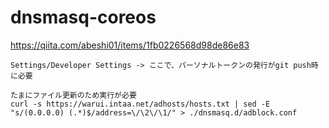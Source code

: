 # dnsmasq-coreos

https://qiita.com/abeshi01/items/1fb0226568d98de86e83

```
Settings/Developer Settings -> ここで、パーソナルトークンの発行がgit push時に必要
```

```
たまにファイル更新のため実行が必要
curl -s https://warui.intaa.net/adhosts/hosts.txt | sed -E "s/(0.0.0.0) (.*)$/address=\/\2\/\1/" > ./dnsmasq.d/adblock.conf
```
